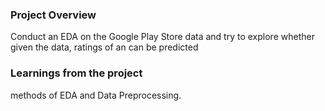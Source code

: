 ### Project Overview

 Conduct an EDA on the Google Play Store data and try to explore whether given the data, ratings of an can be predicted




### Learnings from the project

  methods of EDA and Data Preprocessing. 


